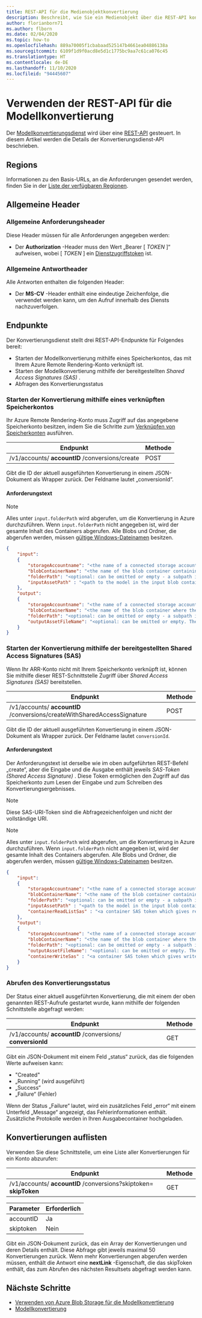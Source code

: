 ```yaml
---
title: REST-API für die Medienobjektkonvertierung
description: Beschreibt, wie Sie ein Medienobjekt über die REST-API konvertieren.
author: florianborn71
ms.author: flborn
ms.date: 02/04/2020
ms.topic: how-to
ms.openlocfilehash: 889a70005f1cbabaad525147b4661ea04886138a
ms.sourcegitcommit: 6109f1d9f0acd8e5d1c1775bc9aa7c61ca076c45
ms.translationtype: HT
ms.contentlocale: de-DE
ms.lasthandoff: 11/10/2020
ms.locfileid: "94445607"
---
```

# <a name="use-the-model-conversion-rest-api"></a>Verwenden der REST-API für die Modellkonvertierung

Der [Modellkonvertierungsdienst](model-conversion.md) wird über eine [REST-API](https://en.wikipedia.org/wiki/Representational_state_transfer) gesteuert. In diesem Artikel werden die Details der Konvertierungsdienst-API beschrieben.

## <a name="regions"></a>Regions

Informationen zu den Basis-URLs, an die Anforderungen gesendet werden, finden Sie in der [Liste der verfügbaren Regionen](../../reference/regions.md).

## <a name="common-headers"></a>Allgemeine Header

### <a name="common-request-headers"></a>Allgemeine Anforderungsheader

Diese Header müssen für alle Anforderungen angegeben werden:

- Der **Authorization** -Header muss den Wert „Bearer [ *TOKEN* ]“ aufweisen, wobei [ *TOKEN* ] ein [Dienstzugriffstoken](../tokens.md) ist.

### <a name="common-response-headers"></a>Allgemeine Antwortheader

Alle Antworten enthalten die folgenden Header:

- Der **MS-CV** -Header enthält eine eindeutige Zeichenfolge, die verwendet werden kann, um den Aufruf innerhalb des Diensts nachzuverfolgen.

## <a name="endpoints"></a>Endpunkte

Der Konvertierungsdienst stellt drei REST-API-Endpunkte für Folgendes bereit:

- Starten der Modellkonvertierung mithilfe eines Speicherkontos, das mit Ihrem Azure Remote Rendering-Konto verknüpft ist. 
- Starten der Modellkonvertierung mithilfe der bereitgestellten *Shared Access Signatures (SAS)* .
- Abfragen des Konvertierungsstatus

### <a name="start-conversion-using-a-linked-storage-account"></a>Starten der Konvertierung mithilfe eines verknüpften Speicherkontos
Ihr Azure Remote Rendering-Konto muss Zugriff auf das angegebene Speicherkonto besitzen, indem Sie die Schritte zum [Verknüpfen von Speicherkonten](../create-an-account.md#link-storage-accounts) ausführen.

| Endpunkt | Methode |
|-----------|:-----------|
| /v1/accounts/ **accountID** /conversions/create | POST |

Gibt die ID der aktuell ausgeführten Konvertierung in einem JSON-Dokument als Wrapper zurück. Der Feldname lautet „conversionId“.

#### <a name="request-body"></a>Anforderungstext

> [!NOTE]
> Alles unter `input.folderPath` wird abgerufen, um die Konvertierung in Azure durchzuführen. Wenn `input.folderPath` nicht angegeben ist, wird der gesamte Inhalt des Containers abgerufen. Alle Blobs und Ordner, die abgerufen werden, müssen [gültige Windows-Dateinamen](/windows/win32/fileio/naming-a-file#naming-conventions) besitzen.

```json
{
    "input":
    {
        "storageAccountname": "<the name of a connected storage account - this does not include the domain suffix (.blob.core.windows.net)>",
        "blobContainerName": "<the name of the blob container containing your input asset data>",
        "folderPath": "<optional: can be omitted or empty - a subpath in the input blob container>",
        "inputAssetPath" : "<path to the model in the input blob container relative to the folderPath (or container root if no folderPath is specified)>"
    },
    "output":
    {
        "storageAccountname": "<the name of a connected storage account - this does not include the domain suffix (.blob.core.windows.net)>",
        "blobContainerName": "<the name of the blob container where the converted asset will be copied to>",
        "folderPath": "<optional: can be omitted or empty - a subpath in the output blob container. Will contain the asset and log files>",
        "outputAssetFileName": "<optional: can be omitted or empty. The filename of the converted asset. If provided the filename needs to end in .arrAsset>"
    }
}
```
### <a name="start-conversion-using-provided-shared-access-signatures"></a>Starten der Konvertierung mithilfe der bereitgestellten Shared Access Signatures (SAS)
Wenn Ihr ARR-Konto nicht mit Ihrem Speicherkonto verknüpft ist, können Sie mithilfe dieser REST-Schnittstelle Zugriff über *Shared Access Signatures (SAS)* bereitstellen.

| Endpunkt | Methode |
|-----------|:-----------|
| /v1/accounts/ **accountID** /conversions/createWithSharedAccessSignature | POST |

Gibt die ID der aktuell ausgeführten Konvertierung in einem JSON-Dokument als Wrapper zurück. Der Feldname lautet `conversionId`.

#### <a name="request-body"></a>Anforderungstext

Der Anforderungstext ist derselbe wie im oben aufgeführten REST-Befehl „create“, aber die Eingabe und die Ausgabe enthält jeweils *SAS-Token (Shared Access Signature)* . Diese Token ermöglichen den Zugriff auf das Speicherkonto zum Lesen der Eingabe und zum Schreiben des Konvertierungsergebnisses.

> [!NOTE]
> Diese SAS-URI-Token sind die Abfragezeichenfolgen und nicht der vollständige URI. 

> [!NOTE]
> Alles unter `input.folderPath` wird abgerufen, um die Konvertierung in Azure durchzuführen. Wenn `input.folderPath` nicht angegeben ist, wird der gesamte Inhalt des Containers abgerufen. Alle Blobs und Ordner, die abgerufen werden, müssen [gültige Windows-Dateinamen](/windows/win32/fileio/naming-a-file#naming-conventions) besitzen.

```json
{
    "input":
    {
        "storageAccountname": "<the name of a connected storage account - this does not include the domain suffix (.blob.core.windows.net)>",
        "blobContainerName": "<the name of the blob container containing your input asset data>",
        "folderPath": "<optional: can be omitted or empty - a subpath in the input blob container>",
        "inputAssetPath" : "<path to the model in the input blob container relative to the folderPath (or container root if no folderPath is specified)>",
        "containerReadListSas" : "<a container SAS token which gives read and list access to the given input blob container>"
    },
    "output":
    {
        "storageAccountname": "<the name of a connected storage account - this does not include the domain suffix (.blob.core.windows.net)>",
        "blobContainerName": "<the name of the blob container where the converted asset will be copied to>",
        "folderPath": "<optional: can be omitted or empty - a subpath in the output blob container. Will contain the asset and log files>",
        "outputAssetFileName": "<optional: can be omitted or empty. The filename of the converted asset. If provided the filename needs to end in .arrAsset>",
        "containerWriteSas" : "<a container SAS token which gives write access to the given output blob container>"
    }
}
```

### <a name="poll-conversion-status"></a>Abrufen des Konvertierungsstatus
Der Status einer aktuell ausgeführten Konvertierung, die mit einem der oben genannten REST-Aufrufe gestartet wurde, kann mithilfe der folgenden Schnittstelle abgefragt werden:


| Endpunkt | Methode |
|-----------|:-----------|
| /v1/accounts/ **accountID** /conversions/ **conversionId** | GET |

Gibt ein JSON-Dokument mit einem Feld „status“ zurück, das die folgenden Werte aufweisen kann:

- "Created"
- „Running“ (wird ausgeführt)
- „Success“
- „Failure“ (Fehler)

Wenn der Status „Failure“ lautet, wird ein zusätzliches Feld „error“ mit einem Unterfeld „Message“ angezeigt, das Fehlerinformationen enthält. Zusätzliche Protokolle werden in Ihren Ausgabecontainer hochgeladen.

## <a name="list-conversions"></a>Konvertierungen auflisten

Verwenden Sie diese Schnittstelle, um eine Liste aller Konvertierungen für ein Konto abzurufen:

| Endpunkt | Methode |
|-----------|:-----------|
| /v1/accounts/ **accountID** /conversions?skiptoken= **skipToken** | GET |

| Parameter | Erforderlich |
|-----------|:-----------|
| accountID | Ja |
| skiptoken | Nein |

Gibt ein JSON-Dokument zurück, das ein Array der Konvertierungen und deren Details enthält. Diese Abfrage gibt jeweils maximal 50 Konvertierungen zurück. Wenn mehr Konvertierungen abgerufen werden müssen, enthält die Antwort eine **nextLink** -Eigenschaft, die das skipToken enthält, das zum Abrufen des nächsten Resultsets abgefragt werden kann.

## <a name="next-steps"></a>Nächste Schritte

- [Verwenden von Azure Blob Storage für die Modellkonvertierung](blob-storage.md)
- [Modellkonvertierung](model-conversion.md)